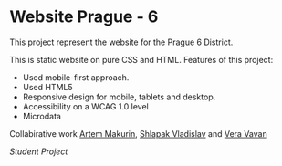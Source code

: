 # Website Prague - 6

This project represent the website for the Prague 6 District. 

This is static website on pure CSS and HTML.
Features of this project:
* Used mobile-first approach.
* Used HTML5
* Responsive design for mobile, tablets and desktop.
* Accessibility on a WCAG 1.0 level
* Microdata

Collabirative work <a href="https://about.me/mokrun">Artem Makurin</a>, <a href="https://www.linkedin.com/in/vladislavshlapak/">Shlapak Vladislav</a> and <a href="https://www.linkedin.com/in/vera-vavan-82b301219">Vera Vavan</a>

_Student Project_
